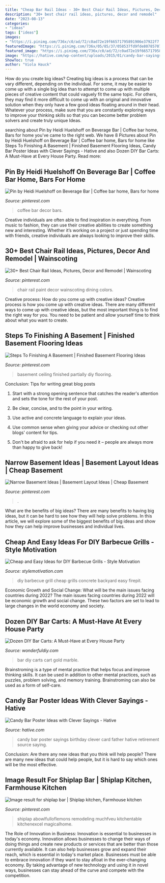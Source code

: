 ```yaml
---
title: "Cheap Bar Rail Ideas - 30+ Best Chair Rail Ideas, Pictures, Decor And Remodel"
description: "30+ best chair rail ideas, pictures, decor and remodel"
date: "2023-08-13"
categories:
- "ideas"
tags: ["ideas"]
images:
- "https://i.pinimg.com/736x/c0/ad/72/c0ad72e19f66571795891906e37922f7.jpg"
featuredImage: "https://i.pinimg.com/736x/05/85/37/058537fd9fde80785707f7e36635f8b7.jpg"
featured_image: "https://i.pinimg.com/736x/c0/ad/72/c0ad72e19f66571795891906e37922f7.jpg"
image: "https://hative.com/wp-content/uploads/2015/01/candy-bar-sayings/12-candy-bar-saying-ideas.jpg"
ShowToc: true
author: "Viola Hauck"
---
```



How do you create big ideas?
Creating big ideas is a process that can be vary different, depending on the individual. For some, it may be easier to come up with a single big idea than to attempt to come up with multiple pieces of creative content that could vaguely fit the same topic. For others, they may find it more difficult to come up with an original and innovative solution when they only have a few good ideas floating around in their head. Whatever your process, make sure that you are constantly exploring ways to improve your thinking skills so that you can become better problem solvers and create truly unique Ideas.

	

		
searching about Pin by Heidi Huelshoff on Beverage Bar | Coffee bar home, Bars for home you've came to the right web. We have 8 Pictures about Pin by Heidi Huelshoff on Beverage Bar | Coffee bar home, Bars for home like Steps To Finishing A Basement | Finished Basement Flooring Ideas, Candy Bar Poster Ideas with Clever Sayings - Hative and also Dozen DIY Bar Carts: A Must-Have at Every House Party. Read more:
		
    
## Pin By Heidi Huelshoff On Beverage Bar | Coffee Bar Home, Bars For Home

<img loading=lazy src="https://i.pinimg.com/736x/14/21/6f/14216f3c6daf10e87117c39067430162.jpg" onerror="this.onerror=null;this.src='https://tse1.mm.bing.net/th?id=OIP.JK_hPhiaV3-RJkVAj_akfQHaJ5&amp;pid=15.1';" alt="Pin by Heidi Huelshoff on Beverage Bar | Coffee bar home, Bars for home">

_Source: pinterest.com_

>coffee bar decor bars. 

	

Creative individuals are often able to find inspiration in everything. From music to fashion, they can use their creative abilities to create something new and interesting. Whether it’s working on a project or just spending time with friends, creative individuals are always looking to improve their skills.

    
## 30+ Best Chair Rail Ideas, Pictures, Decor And Remodel | Wainscoting

<img loading=lazy src="https://i.pinimg.com/736x/4d/18/2a/4d182a826549d9c487269aac4735d63d.jpg" onerror="this.onerror=null;this.src='https://tse4.mm.bing.net/th?id=OIP.3mzzx7ILXuWJdaA3-uPnTQHaKb&amp;pid=15.1';" alt="30+ Best Chair Rail Ideas, Pictures, Decor and Remodel | Wainscoting">

_Source: pinterest.com_

>chair rail paint decor wainscoting dining colors. 

	

Creative process: How do you come up with creative ideas?
Creative process is how you come up with creative ideas. There are many different ways to come up with creative ideas, but the most important thing is to find the right way for you. You need to be patient and allow yourself time to think about what you want to create.

    
## Steps To Finishing A Basement | Finished Basement Flooring Ideas

<img loading=lazy src="https://i.pinimg.com/736x/c0/ad/72/c0ad72e19f66571795891906e37922f7.jpg" onerror="this.onerror=null;this.src='https://tse3.mm.bing.net/th?id=OIP.G1LIa1ralxS9L1Le57r7eAHaLG&amp;pid=15.1';" alt="Steps To Finishing A Basement | Finished Basement Flooring Ideas">

_Source: pinterest.com_

>basement ceiling finished partially diy flooring. 

	

Conclusion: Tips for writing great blog posts
1. Start with a strong opening sentence that catches the reader's attention and sets the tone for the rest of your post.
2. Be clear, concise, and to the point in your writing.

3. Use active and concrete language to explain your ideas. 
4. Use common sense when giving your advice or checking out other blogs' content for tips. 
5. Don't be afraid to ask for help if you need it – people are always more than happy to give back!

    
## Narrow Basement Ideas | Basement Layout Ideas | Cheap Basement

<img loading=lazy src="https://i.pinimg.com/736x/25/ba/cb/25bacb625edf5879295ceae50452c1d8.jpg" onerror="this.onerror=null;this.src='https://tse4.mm.bing.net/th?id=OIP.LGMP6ZrG_aBtUzguhOo-4wHaJ3&amp;pid=15.1';" alt="Narrow Basement Ideas | Basement Layout Ideas | Cheap Basement">

_Source: pinterest.com_

>. 

	

What are the benefits of big ideas?
There are many benefits to having big ideas, but it can be hard to see how they will help solve problems. In this article, we will explore some of the biggest benefits of big ideas and show how they can help improve businesses and individual lives.

    
## Cheap And Easy Ideas For DIY Barbecue Grills - Style Motivation

<img loading=lazy src="https://www.diyncrafts.com/wp-content/uploads/2018/04/8-concrete-rings.jpg" onerror="this.onerror=null;this.src='https://tse3.mm.bing.net/th?id=OIP.8mIBJYJTF3TqvkR5Qm2UbgHaNO&amp;pid=15.1';" alt="Cheap and Easy Ideas for DIY Barbecue Grills - Style Motivation">

_Source: stylemotivation.com_

>diy barbecue grill cheap grills concrete backyard easy firepit. 

	

Economic Growth and Social Change: What will be the main issues facing countries during 2022?
The main issues facing countries during 2022 will be economic growth and social change. These two factors are set to lead to large changes in the world economy and society.

    
## Dozen DIY Bar Carts: A Must-Have At Every House Party

<img loading=lazy src="https://cdn.wonderfuldiy.com/wp-content/uploads/2018/01/Gold-and-marble-bar-cart.jpeg" onerror="this.onerror=null;this.src='https://tse2.mm.bing.net/th?id=OIP.EbLNRPxIirqAJgIXZ9_H5AHaLG&amp;pid=15.1';" alt="Dozen DIY Bar Carts: A Must-Have at Every House Party">

_Source: wonderfuldiy.com_

>bar diy carts cart gold marble. 

	

Brainstroming is a type of mental practice that helps focus and improve thinking skills. It can be used in addition to other mental practices, such as puzzles, problem solving, and memory training. Brainstroming can also be used as a form of self-care.

    
## Candy Bar Poster Ideas With Clever Sayings - Hative

<img loading=lazy src="https://hative.com/wp-content/uploads/2015/01/candy-bar-sayings/12-candy-bar-saying-ideas.jpg" onerror="this.onerror=null;this.src='https://tse2.mm.bing.net/th?id=OIP.xXtAGYzQS3vZBkdTWtcs0wHaJ4&amp;pid=15.1';" alt="Candy Bar Poster Ideas with Clever Sayings - Hative">

_Source: hative.com_

>candy bar poster sayings birthday clever card father hative retirement source saying. 

	

Conclusion: Are there any new ideas that you think will help people?
There are many new ideas that could help people, but it is hard to say which ones will be the most effective.

    
## Image Result For Shiplap Bar | Shiplap Kitchen, Farmhouse Kitchen

<img loading=lazy src="https://i.pinimg.com/736x/05/85/37/058537fd9fde80785707f7e36635f8b7.jpg" onerror="this.onerror=null;this.src='https://tse4.mm.bing.net/th?id=OIP.zXdqPEou1A6i3LtanZ6pXAHaLH&amp;pid=15.1';" alt="Image result for shiplap bar | Shiplap kitchen, Farmhouse kitchen">

_Source: pinterest.com_

>shiplap abowlfulloflemons remodeling muchfveu kitchentable kitchenexcel magicalhome. 

	

The Role of Innovation in Business:
Innovation is essential to businesses in today's economy. Innovation allows businesses to change their ways of doing things and create new products or services that are better than those currently available. It can also help businesses grow and expand their reach, which is essential in today's market place.
Businesses must be able to embrace innovation if they want to stay afloat in the ever-changing economy. By taking advantage of new technology and using it in novel ways, businesses can stay ahead of the curve and compete with the competition.

